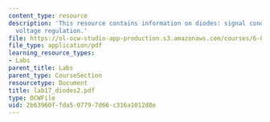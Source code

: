 ```yaml
---
content_type: resource
description: 'This resource contains information on diodes: signal conditioning, and
  voltage regulation.'
file: https://ol-ocw-studio-app-production.s3.amazonaws.com/courses/6-071j-introduction-to-electronics-signals-and-measurement-spring-2006/2b63960ffda507797d66c316a1012d8e_lab17_diodes2.pdf
file_type: application/pdf
learning_resource_types:
- Labs
parent_title: Labs
parent_type: CourseSection
resourcetype: Document
title: lab17_diodes2.pdf
type: OCWFile
uid: 2b63960f-fda5-0779-7d66-c316a1012d8e
---
```

